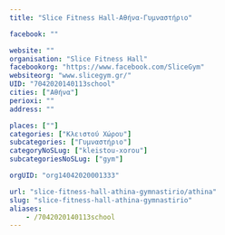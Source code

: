 ```yaml
---
title: "Slice Fitness Hall-Αθήνα-Γυμναστήριο"

facebook: ""

website: ""
organisation: "Slice Fitness Hall"
facebookorg: "https://www.facebook.com/SliceGym"
websiteorg: "www.slicegym.gr/"
UID: "7042020140113school"
cities: ["Αθήνα"]
perioxi: ""
address: ""

places: [""]
categories: ["Κλειστού Χώρου"]
subcategories: ["Γυμναστήριο"]
categoryNoSLug: ["kleistou-xorou"]
subcategoriesNoSLug: ["gym"]

orgUID: "org14042020001333"

url: "slice-fitness-hall-athina-gymnastirio/athina"
slug: "slice-fitness-hall-athina-gymnastirio"
aliases:
    - /7042020140113school
---
```





